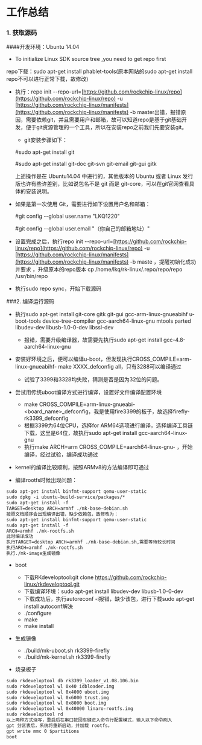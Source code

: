 # 工作总结

### 1. 获取源码

####开发环境：Ubuntu 14.04

- To initialize Linux SDK source tree ,you need to get repo first

repo下载：sudo apt-get install phablet-tools\(原本网站的sudo apt-get install repo不可以进行正常下载，故修改\)

- 执行：repo init --repo-url=[https://github.com/rockchip-linux/repo](https://github.com/rockchip-linux/repo) -u [https://github.com/rockchip-linux/manifests](https://github.com/rockchip-linux/manifests) -b master出错，报错原因，需要依赖git，并且需要用户和邮箱，故可以知道repo是基于git基础开发，便于git资源管理的一个工具，所以在安装repo之前我们先要安装git。

   - git安装步骤如下：

   \#sudo apt-get install git

   \#sudo apt-get install git-doc git-svn git-email git-gui gitk

   上述操作是在 Ubuntu14.04 中进行的，其他版本的 Ubuntu 或者 Linux 发行版也许有些许差别，比如说包名不是 git 而是 git-core，可以在git官网查看具体的安装说明。

- 如果是第一次使用 Git，需要进行如下设置用户名和邮箱：

   \#git config --global user.name "LKQ1220"

   \#git config --global user.email "（你自己的邮箱地址）"

- 设置完成之后，执行repo init --repo-url=[https://github.com/rockchip-linux/repo](https://github.com/rockchip-linux/repo) -u [https://github.com/rockchip-linux/manifests](https://github.com/rockchip-linux/manifests) -b maste ，提醒初始化成功并要求 ，升级原本的repo版本 cp /home/lkq/rk-linux/.repo/repo/repo /usr/bin/repo

- 执行sudo repo sync，开始下载源码

###2. 编译运行源码
- 执行sudo apt-get install git-core gitk git-gui gcc-arm-linux-gnueabihf u-boot-tools device-tree-compiler gcc-aarch64-linux-gnu mtools parted libudev-dev libusb-1.0-0-dev libssl-dev
   - 报错，需要升级编译器，故需要先执行sudo apt-get install  gcc-4.8-aarch64-linux-gnu
   

- 安装好环境之后，便可以编译u-boot，但发现执行CROSS_COMPILE=arm-linux-gnueabihf- make XXXX_defconfig all，只有3288可以编译通过
   - 试验了3399和3328均失败，猜测是否是因为32位的问题。
   

- 尝试用传统uboot编译方式进行编译，设置好文件编译配置环境
   - make CROSS_COMPILE=arm-linux-gnueabi- <board_name>_defconfig，我是使用fire3399的板子，故选择firefly-rk3399_defconfig 
   - 根据3399为64位CPU，选择for ARM64选项进行编译，选择编译工具链下载，这里是64位，故执行sudo apt-get install gcc-aarch64-linux-gnu
   - 执行make ARCH=arm CROSS_COMPILE=aarch64-linux-gnu- ，开始编译，经过试验，编译成功通过
   
   
- kernel的编译比较顺利，按照ARMv8的方法编译即可通过

- 编译rootfs时候出现问题：
```txt
sudo apt-get install binfmt-support qemu-user-static
sudo dpkg -i ubuntu-build-service/packages/*
sudo apt-get install -f
TARGET=desktop ARCH=armhf ./mk-base-debian.sh
按照文档顺序会出现编译出错，缺少依赖包，故修改为：
sudo apt-get install binfmt-support qemu-user-static
sudo apt-get install -f
ARCH=armhf ./mk-rootfs.sh
此时编译成功
执行TARGET=desktop ARCH=armhf ./mk-base-debian.sh,需要等待较长时间
执行ARCH=armhf ./mk-rootfs.sh
执行./mk-image生成镜像
```
- boot 

   - 下载RKdeveloptool:git clone https://github.com/rockchip-linux/rkdeveloptool.git
   - 下载编译环境：sudo apt-get install libudev-dev libusb-1.0-0-dev
   - 下载成功后，执行autoreconf -i报错，缺少该包，进行下载sudo apt-get install autoconf解决
   - ./configure
   - make
   - make install
   
- 生成镜像
   - ./build/mk-uboot.sh rk3399-firefly
   - ./build/mk-kernel.sh rk3399-firefly

- 烧录板子
```txt
sudo rkdeveloptool db rk3399_loader_v1.08.106.bin
sudo rkdeveloptool wl 0x40 idbloader.img
sudo rkdeveloptool wl 0x4000 uboot.img
sudo rkdeveloptool wl 0x6000 trust.img
sudo rkdeveloptool wl 0x8000 boot.img
sudo rkdeveloptool wl 0x40000 linaro-rootfs.img
sudo rkdeveloptool rd
以上两种方式烧写，重启后在串口按回车键进入命令行配置模式，输入以下命令刷入
gpt 分区表后，系统将重新启动，并加载 rootfs。
gpt write mmc 0 $partitions
boot
```


